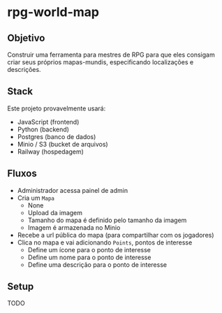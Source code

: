 # rpg-world-map

## Objetivo

Construir uma ferramenta para mestres de RPG para que eles consigam criar seus próprios mapas-mundis, especificando localizações e descrições.

## Stack

Este projeto provavelmente usará:

- JavaScript (frontend)
- Python (backend)
- Postgres (banco de dados)
- Minio / S3 (bucket de arquivos)
- Railway (hospedagem)

## Fluxos

- Administrador acessa painel de admin
- Cria um `Mapa`
  - None
  - Upload da imagem
  - Tamanho do mapa é definido pelo tamanho da imagem
  - Imagem é armazenada no Minio
- Recebe a url pública do mapa (para compartilhar com os jogadores)
- Clica no mapa e vai adicionando `Points`, pontos de interesse
  - Define um ícone para o ponto de interesse
  - Define um nome para o ponto de interesse
  - Define uma descrição para o ponto de interesse

## Setup

TODO
